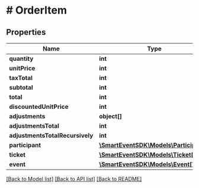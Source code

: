 # # OrderItem

## Properties

Name | Type | Description | Notes
------------ | ------------- | ------------- | -------------
**quantity** | **int** |  | [optional] 
**unitPrice** | **int** |  | [optional] 
**taxTotal** | **int** |  | [optional] 
**subtotal** | **int** |  | [optional] 
**total** | **int** |  | [optional] 
**discountedUnitPrice** | **int** |  | [optional] 
**adjustments** | **object[]** |  | [optional] 
**adjustmentsTotal** | **int** |  | [optional] 
**adjustmentsTotalRecursively** | **int** |  | [optional] 
**participant** | [**\SmartEventSDK\Models\Participant[]**](Participant.md) |  | [optional] 
**ticket** | [**\SmartEventSDK\Models\Ticket[]**](Ticket.md) |  | [optional] 
**event** | [**\SmartEventSDK\Models\Event[]**](Event.md) |  | [optional] 

[[Back to Model list]](../../README.md#documentation-for-models) [[Back to API list]](../../README.md#documentation-for-api-endpoints) [[Back to README]](../../README.md)


